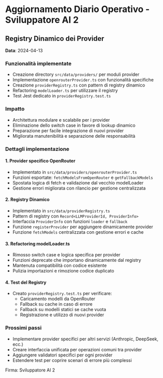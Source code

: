 # Aggiornamento Diario Operativo - Sviluppatore AI 2

## Registry Dinamico dei Provider

**Data**: 2024-04-13

### Funzionalità implementate
- Creazione directory `src/data/providers/` per moduli provider
- Implementazione `openrouterProvider.ts` con funzionalità specifiche
- Creazione `providerRegistry.ts` con pattern di registry dinamico
- Refactoring `modelLoader.ts` per utilizzare il registry
- Test Jest dedicato in `providerRegistry.test.ts`

### Impatto
- Architettura modulare e scalabile per i provider
- Eliminazione dello switch case in favore di lookup dinamico
- Preparazione per facile integrazione di nuovi provider
- Migliorata manutenibilità e separazione delle responsabilità

### Dettagli implementazione

#### 1. Provider specifico OpenRouter
- Implementato in `src/data/providers/openrouterProvider.ts`
- Funzioni esportate: `fetchModelsFromOpenRouter` e `getFallbackModels`
- Spostata logica di fetch e validazione dal vecchio modelLoader
- Gestione errori migliorata con rilancio per gestione centralizzata

#### 2. Registry Dinamico
- Implementato in `src/data/providerRegistry.ts`
- Pattern di registry con `Record<LLMProviderId, ProviderInfo>`
- Interfaccia `ProviderInfo` con funzioni `loader` e `fallback`
- Funzione `registerProvider` per aggiungere dinamicamente provider
- Funzione `fetchModels` centralizzata con gestione errori e cache

#### 3. Refactoring modelLoader.ts
- Rimosso switch case e logica specifica per provider
- Funzioni deprecate che importano dinamicamente dal registry
- Mantenuta compatibilità con codice esistente
- Pulizia importazioni e rimozione codice duplicato

#### 4. Test del Registry
- Creato `providerRegistry.test.ts` per verificare:
  - Caricamento modelli da OpenRouter
  - Fallback su cache in caso di errore
  - Fallback su modelli statici se cache vuota
  - Registrazione e utilizzo di nuovi provider

### Prossimi passi
- Implementare provider specifici per altri servizi (Anthropic, DeepSeek, ecc.)
- Creare interfaccia unificata per operazioni comuni tra provider
- Aggiungere validatori specifici per ogni provider
- Estendere test per coprire scenari di errore più complessi

Firma: Sviluppatore AI 2